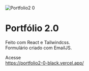 ![Portfolio2 0](https://user-images.githubusercontent.com/63821867/231914459-4860bc4c-9a67-4a7a-9276-4dfa23d2593d.png)

# Portfólio 2.0
Feito com React e Tailwindcss.</br>
Formulário criado com EmailJS.

Acesse</br>
https://portfolio2-0-black.vercel.app/
